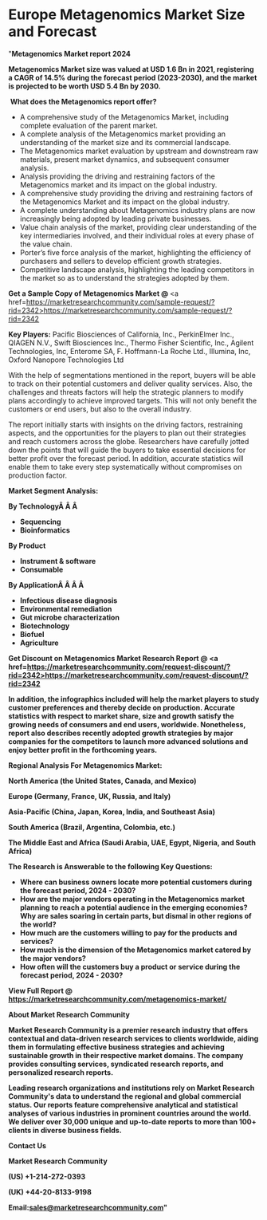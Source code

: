 # Europe Metagenomics Market Size and Forecast
"<strong>Metagenomics Market report 2024</strong>

<strong>Metagenomics Market size was valued at USD 1.6 Bn in 2021, registering a CAGR of 14.5% during the forecast period (2023-2030), and the market is projected to be worth USD 5.4 Bn by 2030.</strong>

 <strong><b>What does the Metagenomics report offer?</b></strong>
<ul>
  <li>A comprehensive study of the Metagenomics Market, including complete evaluation of the parent market.</li>
  <li>A complete analysis of the Metagenomics market providing an understanding of the market size and its commercial landscape.</li>
  <li>The Metagenomics market evaluation by upstream and downstream raw materials, present market dynamics, and subsequent consumer analysis.</li>
  <li>Analysis providing the driving and restraining factors of the Metagenomics market and its impact on the global industry.</li>
  <li>A comprehensive study providing the driving and restraining factors of the Metagenomics Market and its impact on the global industry.</li>
  <li>A complete understanding about Metagenomics industry plans are now increasingly being adopted by leading private businesses.</li>
  <li>Value chain analysis of the market, providing clear understanding of the key intermediaries involved, and their individual roles at every phase of the value chain.</li>
  <li>Porter’s five force analysis of the market, highlighting the efficiency of purchasers and sellers to develop efficient growth strategies.</li>
  <li>Competitive landscape analysis, highlighting the leading competitors in the market so as to understand the strategies adopted by them.</li>
</ul>

<strong>Get a Sample Copy of Metagenomics Market @ </strong><a href=https://marketresearchcommunity.com/sample-request/?rid=2342><u>https://marketresearchcommunity.com/sample-request/?rid=2342</u></a>

<strong>Key Players:</strong> 
Pacific Biosciences of California, Inc., PerkinElmer Inc., QIAGEN N.V., Swift Biosciences Inc., Thermo Fisher Scientific, Inc., Agilent Technologies, Inc, Enterome SA, F. Hoffmann-La Roche Ltd., Illumina, Inc, Oxford Nanopore Technologies Ltd

With the help of segmentations mentioned in the report, buyers will be able to track on their potential customers and deliver quality services. Also, the challenges and threats factors will help the strategic planners to modify plans accordingly to achieve improved targets. This will not only benefit the customers or end users, but also to the overall industry.

The report initially starts with insights on the driving factors, restraining aspects, and the opportunities for the players to plan out their strategies and reach customers across the globe. Researchers have carefully jotted down the points that will guide the buyers to take essential decisions for better profit over the forecast period. In addition, accurate statistics will enable them to take every step systematically without compromises on production factor.

<strong>Market Segment Analysis:</strong>


<strong><strong>By TechnologyÂ Â Â  </strong></h4>
<ul>
 	<li>Sequencing</li>
 	<li>Bioinformatics</li>
</ul>
<strong><strong>By Product </strong></h4>
<ul>
 	<li>Instrument &amp; software</li>
 	<li>Consumable</li>
</ul>
<strong><strong>By ApplicationÂ Â Â Â  </strong></h4>
<ul>
 	<li>Infectious disease diagnosis</li>
 	<li>Environmental remediation</li>
 	<li>Gut microbe characterization</li>
 	<li>Biotechnology</li>
 	<li>Biofuel</li>
 	<li>Agriculture</li>
</ul>

<strong>Get Discount on Metagenomics Market Research Report @ </b></strong><a href=https://marketresearchcommunity.com/request-discount/?rid=2342><u>https://marketresearchcommunity.com/request-discount/?rid=2342</u></a>

In addition, the infographics included will help the market players to study customer preferences and thereby decide on production. Accurate statistics with respect to market share, size and growth satisfy the growing needs of consumers and end users, worldwide. Nonetheless, report also describes recently adopted growth strategies by major companies for the competitors to launch more advanced solutions and enjoy better profit in the forthcoming years.

<strong>Regional Analysis For Metagenomics Market:</strong>

<strong>North America</strong> (the United States, Canada, and Mexico)

<strong>Europe</strong> (Germany, France, UK, Russia, and Italy)

<strong>Asia-Pacific</strong> (China, Japan, Korea, India, and Southeast Asia)

<strong>South America</strong> (Brazil, Argentina, Colombia, etc.)

<strong>The Middle East and Africa</strong> (Saudi Arabia, UAE, Egypt, Nigeria, and South Africa)

<strong>The Research is Answerable to the following Key Questions:</strong>
<ul>
 	<li>Where can business owners locate more potential customers during the forecast period, 2024 - 2030?</li>
 	<li>How are the major vendors operating in the Metagenomics market planning to reach a potential audience in the emerging economies? Why are sales soaring in certain parts, but dismal in other regions of the world?</li>
 	<li>How much are the customers willing to pay for the products and services?</li>
 	<li>How much is the dimension of the Metagenomics market catered by the major vendors?</li>
 	<li>How often will the customers buy a product or service during the forecast period, 2024 - 2030?</li>
</ul>

<strong>View Full Report @</strong> <a href=https://marketresearchcommunity.com/metagenomics-market/>https://marketresearchcommunity.com/metagenomics-market/</a>

<strong>About Market Research Community</strong>

Market Research Community is a premier research industry that offers contextual and data-driven research services to clients worldwide, aiding them in formulating effective business strategies and achieving sustainable growth in their respective market domains. The company provides consulting services, syndicated research reports, and personalized research reports.

Leading research organizations and institutions rely on Market Research Community's data to understand the regional and global commercial status. Our reports feature comprehensive analytical and statistical analyses of various industries in prominent countries around the world. We deliver over 30,000 unique and up-to-date reports to more than 100+ clients in diverse business fields.

<strong>Contact Us</strong>

<strong>Market Research Community</strong>

(US) +1-214-272-0393

(UK) +44-20-8133-9198

<strong>Email:</strong>sales@marketresearchcommunity.com"
